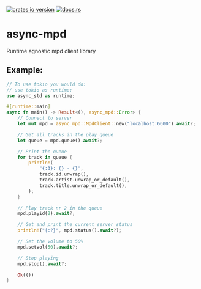 [![crates.io version](https://meritbadge.herokuapp.com/async-mpd)](https://crates.io/crates/async-mpd)
[![docs.rs](https://docs.rs/async-mpd/badge.svg)](https://docs.rs/async-mpd)

# async-mpd

 Runtime agnostic mpd client library

## Example:
```rust
// To use tokio you would do:
// use tokio as runtime;
use async_std as runtime;

#[runtime::main]
async fn main() -> Result<(), async_mpd::Error> {
    // Connect to server
    let mut mpd = async_mpd::MpdClient::new("localhost:6600").await?;

    // Get all tracks in the play queue
    let queue = mpd.queue().await?;

    // Print the queue
    for track in queue {
        println!(
            "{:3}: {} - {}",
            track.id.unwrap(),
            track.artist.unwrap_or_default(),
            track.title.unwrap_or_default(),
        );
    }

    // Play track nr 2 in the queue
    mpd.playid(2).await?;

    // Get and print the current server status
    println!("{:?}", mpd.status().await?);

    // Set the volume to 50%
    mpd.setvol(50).await?;

    // Stop playing
    mpd.stop().await?;

    Ok(())
}
```
